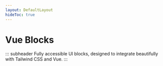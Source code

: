 ```yaml
---
layout: DefaultLayout
hideToc: true
---
```


<FigmaLink />

<iconify-icon icon="logos:vue" class="mt-12 mb-6" height="48" />

# Vue Blocks

::: subheader
Fully accessible UI blocks, designed to integrate beautifully with Tailwind CSS and Vue.
:::

<ComponentList framework="vue"  type="blocks" hide-description/>
